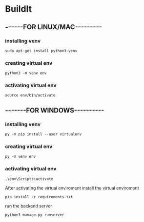 # BuildIt

## ------FOR LINUX/MAC---------
### installing venv 
```sudo apt-get install python3-venv```
### creating virtual env
```python3 -m venv env```
### activating virtual env
```source env/bin/activate```


## -------FOR WINDOWS----------
### installing venv
```py -m pip install --user virtualenv```
### creating virtual env
```py -m venv env```
### activating virtual env
```.\env\Scripts\activate```


After activating the virtual enviroment install the virtual enviroment

```pip install -r requirements.txt```

run the backend server

```python3 manage.py runserver```

